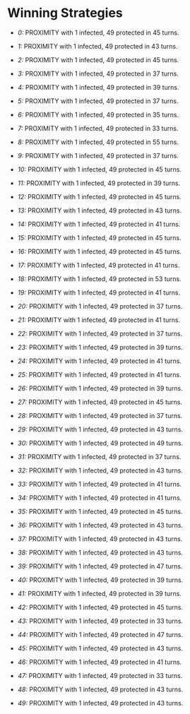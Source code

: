 # Winning Strategies

* _0:_ PROXIMITY with 1 infected, 49 protected in 45 turns.


* _1:_ PROXIMITY with 1 infected, 49 protected in 43 turns.


* _2:_ PROXIMITY with 1 infected, 49 protected in 45 turns.


* _3:_ PROXIMITY with 1 infected, 49 protected in 37 turns.


* _4:_ PROXIMITY with 1 infected, 49 protected in 39 turns.


* _5:_ PROXIMITY with 1 infected, 49 protected in 37 turns.


* _6:_ PROXIMITY with 1 infected, 49 protected in 35 turns.


* _7:_ PROXIMITY with 1 infected, 49 protected in 33 turns.


* _8:_ PROXIMITY with 1 infected, 49 protected in 55 turns.


* _9:_ PROXIMITY with 1 infected, 49 protected in 37 turns.


* _10:_ PROXIMITY with 1 infected, 49 protected in 45 turns.


* _11:_ PROXIMITY with 1 infected, 49 protected in 39 turns.


* _12:_ PROXIMITY with 1 infected, 49 protected in 45 turns.


* _13:_ PROXIMITY with 1 infected, 49 protected in 43 turns.


* _14:_ PROXIMITY with 1 infected, 49 protected in 41 turns.


* _15:_ PROXIMITY with 1 infected, 49 protected in 45 turns.


* _16:_ PROXIMITY with 1 infected, 49 protected in 45 turns.


* _17:_ PROXIMITY with 1 infected, 49 protected in 41 turns.


* _18:_ PROXIMITY with 1 infected, 49 protected in 53 turns.


* _19:_ PROXIMITY with 1 infected, 49 protected in 41 turns.


* _20:_ PROXIMITY with 1 infected, 49 protected in 37 turns.


* _21:_ PROXIMITY with 1 infected, 49 protected in 41 turns.


* _22:_ PROXIMITY with 1 infected, 49 protected in 37 turns.


* _23:_ PROXIMITY with 1 infected, 49 protected in 39 turns.


* _24:_ PROXIMITY with 1 infected, 49 protected in 41 turns.


* _25:_ PROXIMITY with 1 infected, 49 protected in 41 turns.


* _26:_ PROXIMITY with 1 infected, 49 protected in 39 turns.


* _27:_ PROXIMITY with 1 infected, 49 protected in 45 turns.


* _28:_ PROXIMITY with 1 infected, 49 protected in 37 turns.


* _29:_ PROXIMITY with 1 infected, 49 protected in 43 turns.


* _30:_ PROXIMITY with 1 infected, 49 protected in 49 turns.


* _31:_ PROXIMITY with 1 infected, 49 protected in 37 turns.


* _32:_ PROXIMITY with 1 infected, 49 protected in 43 turns.


* _33:_ PROXIMITY with 1 infected, 49 protected in 41 turns.


* _34:_ PROXIMITY with 1 infected, 49 protected in 41 turns.


* _35:_ PROXIMITY with 1 infected, 49 protected in 45 turns.


* _36:_ PROXIMITY with 1 infected, 49 protected in 43 turns.


* _37:_ PROXIMITY with 1 infected, 49 protected in 43 turns.


* _38:_ PROXIMITY with 1 infected, 49 protected in 43 turns.


* _39:_ PROXIMITY with 1 infected, 49 protected in 47 turns.


* _40:_ PROXIMITY with 1 infected, 49 protected in 39 turns.


* _41:_ PROXIMITY with 1 infected, 49 protected in 39 turns.


* _42:_ PROXIMITY with 1 infected, 49 protected in 45 turns.


* _43:_ PROXIMITY with 1 infected, 49 protected in 33 turns.


* _44:_ PROXIMITY with 1 infected, 49 protected in 47 turns.


* _45:_ PROXIMITY with 1 infected, 49 protected in 43 turns.


* _46:_ PROXIMITY with 1 infected, 49 protected in 41 turns.


* _47:_ PROXIMITY with 1 infected, 49 protected in 33 turns.


* _48:_ PROXIMITY with 1 infected, 49 protected in 43 turns.


* _49:_ PROXIMITY with 1 infected, 49 protected in 43 turns.


